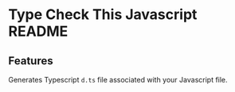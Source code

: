 # Type Check This Javascript README

## Features

Generates Typescript `d.ts` file associated with your Javascript file.